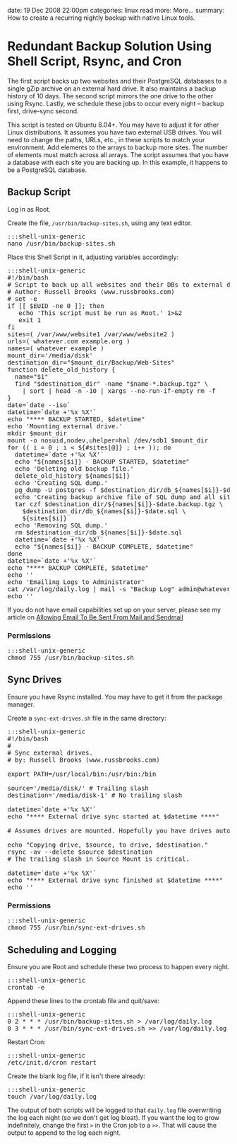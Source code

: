 date: 19 Dec 2008 22:00pm
categories: linux
read more: More&#8230;
summary: How to create a recurring nightly backup with native Linux tools.

# Redundant Backup Solution Using Shell Script, Rsync, and Cron

The first script backs up two websites and their PostgreSQL databases to a single gZip archive on an external hard drive.  It also maintains a backup history of 10 days.  The second script mirrors the one drive to the other using Rsync.  Lastly, we schedule these jobs to occur every night &#8211; backup first, drive-sync second.

This script is tested on Ubuntu 8.04+.  You may have to adjust it for other Linux distributions.  It assumes you have two external USB drives.  You will need to change the paths, URLs, etc., in these scripts to match your environment.  Add elements to the arrays to backup more sites.  The number of elements must match across all arrays.  The script assumes that you have a database with each site you are backing up.  In this example, it happens to be a PostgreSQL database.

## Backup Script

Log in as Root.

Create the file, `/usr/bin/backup-sites.sh`, using any text editor.

<pre>:::shell-unix-generic
nano /usr/bin/backup-sites.sh
</pre>

Place this Shell Script in it, adjusting variables accordingly:

<pre>:::shell-unix-generic
#!/bin/bash
# Script to back up all websites and their DBs to external drive.
# Author: Russell Brooks (www.russbrooks.com)
# set -e
if [[ $EUID -ne 0 ]]; then
   echo 'This script must be run as Root.' 1&gt;&amp;2
   exit 1
fi
sites=( /var/www/website1 /var/www/website2 )
urls=( whatever.com example.org )
names=( whatever example )
mount_dir='/media/disk'
destination_dir="$mount_dir/Backup/Web-Sites"
function delete_old_history {
  name="$1"
  find "$destination_dir" -name "$name-*.backup.tgz" \
    | sort | head -n -10 | xargs --no-run-if-empty rm -f
}
date=`date --iso`
datetime=`date +'%x %X'`
echo "**** BACKUP STARTED, $datetime"
echo 'Mounting external drive.'
mkdir $mount_dir
mount -o nosuid,nodev,uhelper=hal /dev/sdb1 $mount_dir
for (( i = 0 ; i &lt; ${#sites[@]} ; i++ )); do
  datetime=`date +'%x %X'`
  echo "${names[$i]} - BACKUP STARTED, $datetime"
  echo 'Deleting old backup file.'
  delete_old_history ${names[$i]}
  echo 'Creating SQL dump.'
  pg_dump -U postgres -f $destination_dir/db_${names[$i]}-$date.sql ${names[$i]}
  echo 'Creating backup archive file of SQL dump and all site assets.'
  tar czf $destination_dir/${names[$i]}-$date.backup.tgz \
    $destination_dir/db_${names[$i]}-$date.sql \
    ${sites[$i]}
  echo 'Removing SQL dump.'
  rm $destination_dir/db_${names[$i]}-$date.sql
  datetime=`date +'%x %X'`
  echo "${names[$i]} - BACKUP COMPLETE, $datetime"
done
datetime=`date +'%x %X'`
echo "**** BACKUP COMPLETE, $datetime"
echo ''
echo 'Emailing Logs to Administrator'
cat /var/log/daily.log | mail -s "Backup Log" admin@whatever.com
echo ''
</pre>

If you do not have email capabilities set up on your server, please see my article on [Allowing Email To Be Sent From Mail and Sendmail](/2008/12/24/setup-postfix-to-allow-email-to-be-sent-from-mail-and-sendmail)

### Permissions

<pre>:::shell-unix-generic
chmod 755 /usr/bin/backup-sites.sh
</pre>

## Sync Drives

Ensure you have Rsync installed. You may have to get it from the package manager.

Create a `sync-ext-drives.sh` file in the same directory:

<pre>:::shell-unix-generic
#!/bin/bash
#
# Sync external drives.
# by: Russell Brooks (www.russbrooks.com)

export PATH=/usr/local/bin:/usr/bin:/bin

source='/media/disk/' # Trailing slash
destination='/media/disk-1' # No trailing slash

datetime=`date +'%x %X'`
echo "**** External drive sync started at $datetime ****"

# Assumes drives are mounted. Hopefully you have drives automounting on boot.

echo "Copying drive, $source, to drive, $destination."
rsync -av --delete $source $destination
# The trailing slash in Source Mount is critical.

datetime=`date +'%x %X'`
echo "**** External drive sync finished at $datetime ****"
echo ''
</pre>
  
### Permissions

<pre>:::shell-unix-generic
chmod 755 /usr/bin/sync-ext-drives.sh
</pre>

## Scheduling and Logging

Ensure you are Root and schedule these two process to happen every night.

<pre>:::shell-unix-generic
crontab -e
</pre>

Append these lines to the crontab file and quit/save:

<pre>:::shell-unix-generic
0 2 * * * /usr/bin/backup-sites.sh &gt; /var/log/daily.log
0 3 * * * /usr/bin/sync-ext-drives.sh &gt;&gt; /var/log/daily.log
</pre>
  
Restart Cron:

<pre>:::shell-unix-generic
/etc/init.d/cron restart
</pre>

Create the blank log file, if it isn't there already:

<pre>:::shell-unix-generic
touch /var/log/daily.log
</pre>

The output of both scripts will be logged to that `daily.log` file overwriting the log each night (so we don't get log bloat).  If you want the log to grow indefinitely, change the first `>` in the Cron job to a `>>`.  That will cause the output to append to the log each night.
